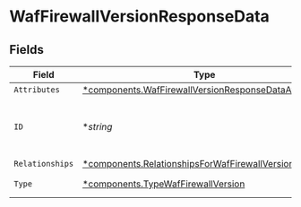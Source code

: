 # WafFirewallVersionResponseData


## Fields

| Field                                                                                                                       | Type                                                                                                                        | Required                                                                                                                    | Description                                                                                                                 | Example                                                                                                                     |
| --------------------------------------------------------------------------------------------------------------------------- | --------------------------------------------------------------------------------------------------------------------------- | --------------------------------------------------------------------------------------------------------------------------- | --------------------------------------------------------------------------------------------------------------------------- | --------------------------------------------------------------------------------------------------------------------------- |
| `Attributes`                                                                                                                | [*components.WafFirewallVersionResponseDataAttributes](../../models/components/waffirewallversionresponsedataattributes.md) | :heavy_minus_sign:                                                                                                          | N/A                                                                                                                         |                                                                                                                             |
| `ID`                                                                                                                        | **string*                                                                                                                   | :heavy_minus_sign:                                                                                                          | Alphanumeric string identifying a Firewall version.                                                                         | Fv1guUGZzb2W9Euo4mo0r                                                                                                       |
| `Relationships`                                                                                                             | [*components.RelationshipsForWafFirewallVersion](../../models/components/relationshipsforwaffirewallversion.md)             | :heavy_minus_sign:                                                                                                          | N/A                                                                                                                         |                                                                                                                             |
| `Type`                                                                                                                      | [*components.TypeWafFirewallVersion](../../models/components/typewaffirewallversion.md)                                     | :heavy_minus_sign:                                                                                                          | Resource type.                                                                                                              |                                                                                                                             |